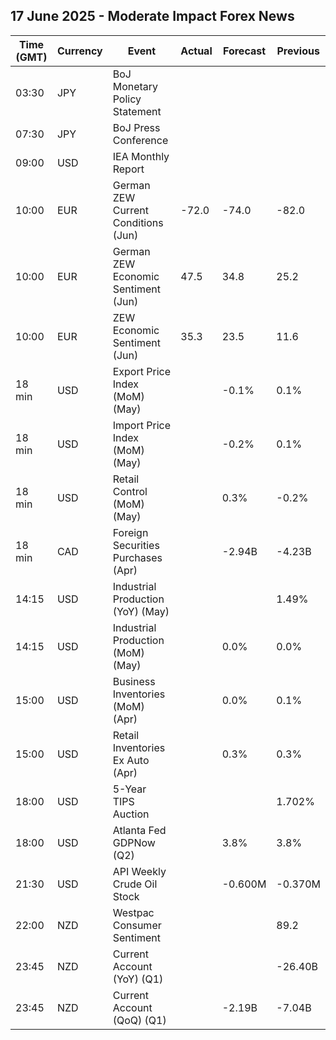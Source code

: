 ## 17 June 2025 - Moderate Impact Forex News

| Time (GMT) | Currency | Event | Actual | Forecast | Previous |
|------|----------|-------|--------|----------|----------|
| 03:30 | JPY | BoJ Monetary Policy Statement |  |  |  |
| 07:30 | JPY | BoJ Press Conference |  |  |  |
| 09:00 | USD | IEA Monthly Report |  |  |  |
| 10:00 | EUR | German ZEW Current Conditions (Jun) | -72.0 | -74.0 | -82.0 |
| 10:00 | EUR | German ZEW Economic Sentiment (Jun) | 47.5 | 34.8 | 25.2 |
| 10:00 | EUR | ZEW Economic Sentiment (Jun) | 35.3 | 23.5 | 11.6 |
| 18 min | USD | Export Price Index (MoM) (May) |  | -0.1% | 0.1% |
| 18 min | USD | Import Price Index (MoM) (May) |  | -0.2% | 0.1% |
| 18 min | USD | Retail Control (MoM) (May) |  | 0.3% | -0.2% |
| 18 min | CAD | Foreign Securities Purchases (Apr) |  | -2.94B | -4.23B |
| 14:15 | USD | Industrial Production (YoY) (May) |  |  | 1.49% |
| 14:15 | USD | Industrial Production (MoM) (May) |  | 0.0% | 0.0% |
| 15:00 | USD | Business Inventories (MoM) (Apr) |  | 0.0% | 0.1% |
| 15:00 | USD | Retail Inventories Ex Auto (Apr) |  | 0.3% | 0.3% |
| 18:00 | USD | 5-Year TIPS Auction |  |  | 1.702% |
| 18:00 | USD | Atlanta Fed GDPNow (Q2) |  | 3.8% | 3.8% |
| 21:30 | USD | API Weekly Crude Oil Stock |  | -0.600M | -0.370M |
| 22:00 | NZD | Westpac Consumer Sentiment |  |  | 89.2 |
| 23:45 | NZD | Current Account (YoY) (Q1) |  |  | -26.40B |
| 23:45 | NZD | Current Account (QoQ) (Q1) |  | -2.19B | -7.04B |
